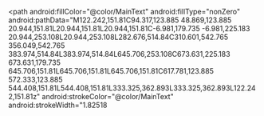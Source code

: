 <vector android:autoMirrored="true" android:height="20dp"
    android:viewportHeight="667" android:viewportWidth="667"
    android:width="20dp" xmlns:android="http://schemas.android.com/apk/res/android">
    <group>
        <clip-path android:fillType="evenOdd" android:pathData="M666.65,0L666.65,666.65L666.65,666.65L0,666.65L0,666.65L0,0L0,0L666.65,0z"/>
        <path android:fillColor="@color/MainText" android:fillType="nonZero"
            android:pathData="M122.242,151.81C94.317,123.885 48.869,123.885 20.944,151.81L20.944,151.81L20.944,151.81C-6.981,179.735 -6.981,225.183 20.944,253.108L20.944,253.108L282.676,514.84C310.601,542.765 356.049,542.765 383.974,514.84L383.974,514.84L645.706,253.108C673.631,225.183 673.631,179.735 645.706,151.81L645.706,151.81L645.706,151.81C617.781,123.885 572.333,123.885 544.408,151.81L544.408,151.81L333.325,362.893L333.325,362.893L122.242,151.81z"
            android:strokeColor="@color/MainText" android:strokeWidth="1.82518